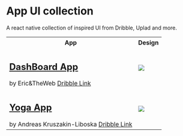 # App UI collection
A react native collection of inspired UI from Dribble, Uplad and more.

<table>
  <tr>
    <th>App</th>
    <th>Design</th>
  </tr>
  <tr>
    <td>
      <h2><a href="https://github.com/Ericnsamba/react-native-UI-collection/tree/master/Dashboard">DashBoard App</a></h2>by Eric&TheWeb
    <a href="https://dribbble.com/shots/13972007-Login-Profile-App-Design">Dribble Link</a></td>
    <td><img align="center" src="https://cdn.dribbble.com/users/2892658/screenshots/13972007/media/cfb61930612a5e03f1dc96c8b9db66dd.jpg" /> </td>
  </tr>
  <tr>
    <td>
      <h2><a href="https://github.com/Ericnsamba/react-native-UI-collection/tree/master/Yoga">Yoga App</a></h2>by Andreas Kruszakin-Liboska 
    <a href="https://dribbble.com/shots/13909112/attachments/5518017?mode=media">Dribble Link</a></td>
    <td><img align="center" src="https://github.com/Ericnsamba/react-native-UI-collection/blob/master/Yoga/App/assets/Images/Yoga%20App%20by%20Andreas%20Kruszakin-Liboska.png?raw=true" /> </td>
  </tr>
</table>
